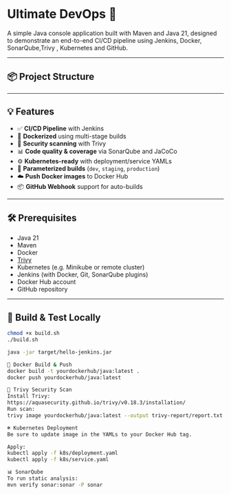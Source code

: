 # Ultimate DevOps 🚀

A simple Java console application built with Maven and Java 21, designed to demonstrate an end-to-end CI/CD pipeline using Jenkins, Docker, SonarQube,Trivy , Kubernetes and GitHub.

---

## 📦 Project Structure
---
## 💡 Features

- ✅ **CI/CD Pipeline** with Jenkins
- 🐳 **Dockerized** using multi-stage builds
- 🔐 **Security scanning** with Trivy
- 📊 **Code quality & coverage** via SonarQube and JaCoCo
- ⚙️ **Kubernetes-ready** with deployment/service YAMLs
- 🎯 **Parameterized builds** (`dev`, `staging`, `production`)
- ☁️ **Push Docker images** to Docker Hub
- 📦 **GitHub Webhook** support for auto-builds

---

## 🛠️ Prerequisites

- Java 21
- Maven
- Docker
- [Trivy](https://aquasecurity.github.io/trivy/)
- Kubernetes (e.g. Minikube or remote cluster)
- Jenkins (with Docker, Git, SonarQube plugins)
- Docker Hub account
- GitHub repository

---

## 🚀 Build & Test Locally

```bash
chmod +x build.sh
./build.sh

java -jar target/hello-jenkins.jar

🐳 Docker Build & Push
docker build -t yourdockerhub/java:latest .
docker push yourdockerhub/java:latest

🔐 Trivy Security Scan
Install Trivy:
https://aquasecurity.github.io/trivy/v0.18.3/installation/
Run scan:
trivy image yourdockerhub/java:latest --output trivy-report/report.txt

☸️ Kubernetes Deployment
Be sure to update image in the YAMLs to your Docker Hub tag.

Apply:
kubectl apply -f k8s/deployment.yaml
kubectl apply -f k8s/service.yaml

📊 SonarQube
To run static analysis:
mvn verify sonar:sonar -P sonar


